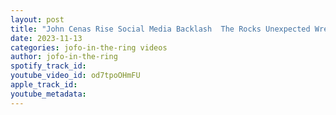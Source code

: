 ```yaml
---
layout: post
title: "John Cenas Rise Social Media Backlash  The Rocks Unexpected WrestleMania Moment"
date: 2023-11-13
categories: jofo-in-the-ring videos
author: jofo-in-the-ring
spotify_track_id: 
youtube_video_id: od7tpoOHmFU
apple_track_id: 
youtube_metadata: 
---
```

